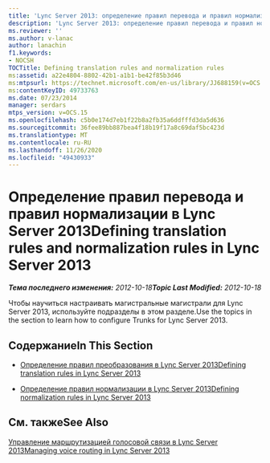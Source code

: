 ```yaml
---
title: 'Lync Server 2013: определение правил перевода и правил нормализации'
description: 'Lync Server 2013: определение правил перевода и правил нормализации.'
ms.reviewer: ''
ms.author: v-lanac
author: lanachin
f1.keywords:
- NOCSH
TOCTitle: Defining translation rules and normalization rules
ms:assetid: a22e4804-8802-42b1-a1b1-be42f85b3d46
ms:mtpsurl: https://technet.microsoft.com/en-us/library/JJ688159(v=OCS.15)
ms:contentKeyID: 49733763
ms.date: 07/23/2014
manager: serdars
mtps_version: v=OCS.15
ms.openlocfilehash: c5b0e174d7eb1f22b8a2fb35a6ddfffd3da5d636
ms.sourcegitcommit: 36fee89bb887bea4f18b19f17a8c69daf5bc423d
ms.translationtype: MT
ms.contentlocale: ru-RU
ms.lasthandoff: 11/26/2020
ms.locfileid: "49430933"
---
```

# <a name="defining-translation-rules-and-normalization-rules-in-lync-server-2013"></a><span data-ttu-id="29e75-103">Определение правил перевода и правил нормализации в Lync Server 2013</span><span class="sxs-lookup"><span data-stu-id="29e75-103">Defining translation rules and normalization rules in Lync Server 2013</span></span>

<div data-xmlns="http://www.w3.org/1999/xhtml">

<div class="topic" data-xmlns="http://www.w3.org/1999/xhtml" data-msxsl="urn:schemas-microsoft-com:xslt" data-cs="https://msdn.microsoft.com/">

<div data-asp="https://msdn2.microsoft.com/asp">



</div>

<div id="mainSection">

<div id="mainBody"><span data-ttu-id="29e75-104">

<span> </span></span><span class="sxs-lookup"><span data-stu-id="29e75-104">

<span> </span></span></span>

<span data-ttu-id="29e75-105">_**Тема последнего изменения:** 2012-10-18_</span><span class="sxs-lookup"><span data-stu-id="29e75-105">_**Topic Last Modified:** 2012-10-18_</span></span>

<span data-ttu-id="29e75-106">Чтобы научиться настраивать магистральные магистрали для Lync Server 2013, используйте подразделы в этом разделе.</span><span class="sxs-lookup"><span data-stu-id="29e75-106">Use the topics in the section to learn how to configure Trunks for Lync Server 2013.</span></span>

<div>

## <a name="in-this-section"></a><span data-ttu-id="29e75-107">Содержание</span><span class="sxs-lookup"><span data-stu-id="29e75-107">In This Section</span></span>

  - [<span data-ttu-id="29e75-108">Определение правил преобразования в Lync Server 2013</span><span class="sxs-lookup"><span data-stu-id="29e75-108">Defining translation rules in Lync Server 2013</span></span>](lync-server-2013-defining-translation-rules.md)

  - [<span data-ttu-id="29e75-109">Определение правил нормализации в Lync Server 2013</span><span class="sxs-lookup"><span data-stu-id="29e75-109">Defining normalization rules in Lync Server 2013</span></span>](lync-server-2013-defining-normalization-rules.md)

</div>

<div>

## <a name="see-also"></a><span data-ttu-id="29e75-110">См. также</span><span class="sxs-lookup"><span data-stu-id="29e75-110">See Also</span></span>


[<span data-ttu-id="29e75-111">Управление маршрутизацией голосовой связи в Lync Server 2013</span><span class="sxs-lookup"><span data-stu-id="29e75-111">Managing voice routing in Lync Server 2013</span></span>](lync-server-2013-managing-voice-routing.md)  
  

<span data-ttu-id="29e75-112"></div>

</div>

<span> </span>

</div>

</div>

</span><span class="sxs-lookup"><span data-stu-id="29e75-112"></div>

</div>

<span> </span>

</div>

</div>

</span></span></div>

